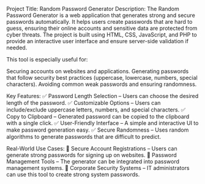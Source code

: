 Project Title: Random Password Generator
Description:
The Random Password Generator is a web application that generates strong and secure passwords automatically. It helps users create passwords that are hard to guess, ensuring their online accounts and sensitive data are protected from cyber threats. The project is built using HTML, CSS, JavaScript, and PHP to provide an interactive user interface and ensure server-side validation if needed.

This tool is especially useful for:

Securing accounts on websites and applications.
Generating passwords that follow security best practices (uppercase, lowercase, numbers, special characters).
Avoiding common weak passwords and ensuring randomness.


Key Features:
✅ Password Length Selection – Users can choose the desired length of the password.
✅ Customizable Options – Users can include/exclude uppercase letters, numbers, and special characters.
✅ Copy to Clipboard – Generated password can be copied to the clipboard with a single click.
✅ User-Friendly Interface – A simple and interactive UI to make password generation easy.
✅ Secure Randomness – Uses random algorithms to generate passwords that are difficult to predict.


Real-World Use Cases:
🔐 Secure Account Registrations – Users can generate strong passwords for signing up on websites.
🔐 Password Management Tools – The generator can be integrated into password management systems.
🔐 Corporate Security Systems – IT administrators can use this tool to create strong system passwords.


